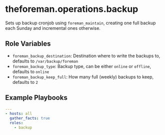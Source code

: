 theforeman.operations.backup
============================

Sets up backup cronjob using `foreman_maintain`, creating one full backup each Sunday and incremental ones otherwise.

Role Variables
--------------

* `foreman_backup_destination`: Destination where to write the backups to, defaults to `/var/backup/foreman`
* `foreman_backup_type`: Backup type, can be either `online` or `offline`, defaults to `online`
* `foreman_backup_keep_full`: How many full (weekly) backups to keep, defaults to `2`

Example Playbooks
-----------------

```yaml
---
- hosts: all
  gather_facts: true
  roles:
    - backup
```
